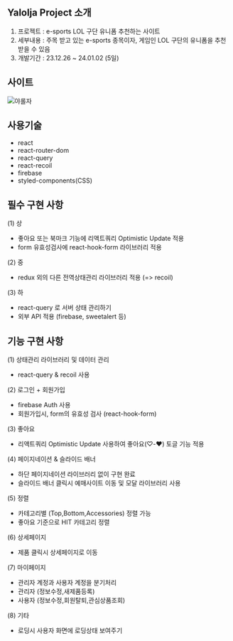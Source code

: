 Yalolja Project 소개    
-------  
1. 프로젝트 : e-sports LOL 구단 유니폼 추천하는 사이트
2. 세부내용 : 주목 받고 있는 e-sports 종목이자, 게임인 LOL 구단의 유니폼을 추천받을 수 있음
3. 개발기간 : 23.12.26 ~ 24.01.02 (5일)

사이트
-------

![야롤자](https://github.com/joonyg/yalolja/assets/90684826/fc1420a5-7472-4422-a5a3-0dd4011c28dc)

사용기술
-------         
* react  
* react-router-dom  
* react-query  
* react-recoil  
* firebase  
* styled-components(CSS)  

필수 구현 사항 
-------  
(1) 상  
- 좋아요 또는 북마크 기능에 리액트쿼리 Optimistic Update 적용  
- form 유효성검사에 react-hook-form 라이브러리 적용  
  
(2) 중  
- redux 외의 다른 전역상태관리 라이브러리 적용 (=> recoil)  
  
(3) 하  
- react-query 로 서버 상태 관리하기  
- 외부 API 적용 (firebase, sweetalert 등)  

기능 구현 사항 
------- 
(1) 상태관리 라이브러리 및 데이터 관리  
- react-query & recoil 사용  
  
(2) 로그인 + 회원가입   
- firebase Auth 사용  
- 회원가입시, form의 유효성 검사 (react-hook-form)  
  
(3) 좋아요  
- 리액트쿼리 Optimistic Update 사용하여 좋아요(♡-♥) 토글 기능 적용    
  
(4) 페이지네이션 & 슬라이드 배너  
- 하단 페이지네이션 라이브러리 없이 구현 완료   
- 슬라이드 배너 클릭시 예매사이트 이동 및 모달 라이브러리 사용  
  
(5) 정렬  
- 카테고리별 (Top,Bottom,Accessories) 정렬 가능  
- 좋아요 기준으로 HIT 카테고리 정렬  
  
(6) 상세페이지  
- 제품 클릭시 상세페이지로 이동   

(7) 마이페이지  
- 관리자 계정과 사용자 계정을 분기처리  
- 관리자 (정보수정,새제품등록)  
- 사용자 (정보수정,회원탈퇴,관심상품조회)  

(8) 기타  
- 로딩시 사용자 화면에 로딩상태 보여주기    
